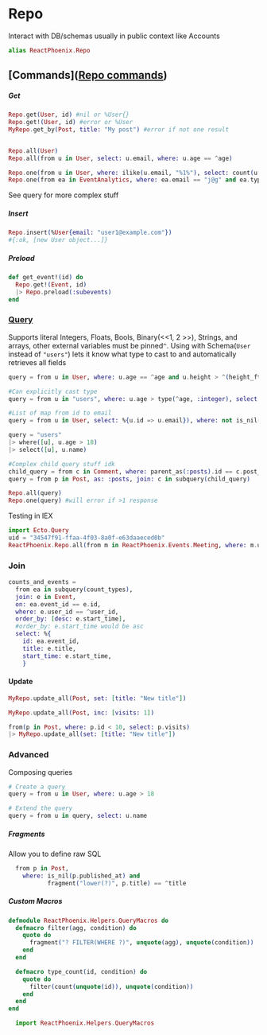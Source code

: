 # Repo

Interact with DB/schemas usually in public context like Accounts

```elixir
alias ReactPhoenix.Repo
```

## [Commands]([Repo commands](https://hexdocs.pm/ecto/Ecto.Repo.html))

##### Get

```elixir
Repo.get(User, id) #nil or %User{}
Repo.get!(User, id) #error or %User
MyRepo.get_by(Post, title: "My post") #error if not one result


Repo.all(User)
Repo.all(from u in User, select: u.email, where: u.age == ^age)

Repo.one(from u in User, where: ilike(u.email, "%1%"), select: count(u.id))  # of users with 1 in their email
Repo.one(from ea in EventAnalytics, where: ea.email == "j@g" and ea.type == "RSVP") #will error if > one response, nil if none
```

See query for more complex stuff

##### Insert

```elixir
Repo.insert(%User{email: "user1@example.com"}) 
#{:ok, [new User object...]}
```

##### Preload

```elixir
def get_event!(id) do
  Repo.get!(Event, id)
  |> Repo.preload(:subevents)
end
```

### [Query](https://hexdocs.pm/ecto/Ecto.Query.html#content)

Supports literal Integers, Floats, Bools, Binary(<<1, 2 >>), Strings, and arrays, other external variables must be pinned`^`. Using with Schema(`User` instead of `"users"`) lets it know what type to cast to and automatically retrieves all fields

```elixir
query = from u in User, where: u.age == ^age and u.height > ^(height_ft * 3.28), order_by: u.city, preload: [:company]

#Can explicitly cast type
query = from u in "users", where: u.age > type(^age, :integer), select: u.name

#List of map from id to email
query = from u in User, select: %{u.id => u.email}), where: not is_nil(u.birthday) 

query = "users"
|> where([u], u.age > 18)
|> select([u], u.name)

#Complex child query stuff idk
child_query = from c in Comment, where: parent_as(:posts).id == c.post_id
query = from p in Post, as: :posts, join: c in subquery(child_query)

Repo.all(query)
Repo.one(query) #will error if >1 response
```

Testing in IEX

```elixir
import Ecto.Query
uid = "34547f91-ffaa-4f03-8a0f-e63daaeced0b"
ReactPhoenix.Repo.all(from m in ReactPhoenix.Events.Meeting, where: m.user1_id == ^uid) # use pin to use external var
```

### Join

```elixir
counts_and_events =
  from ea in subquery(count_types),
  join: e in Event,
  on: ea.event_id == e.id,
  where: e.user_id == ^user_id,
  order_by: [desc: e.start_time], 
  #order_by: e.start_time would be asc
  select: %{
    id: ea.event_id,
    title: e.title,
    start_time: e.start_time,
	}
```

#### Update

```elixir
MyRepo.update_all(Post, set: [title: "New title"])

MyRepo.update_all(Post, inc: [visits: 1])

from(p in Post, where: p.id < 10, select: p.visits)
|> MyRepo.update_all(set: [title: "New title"])
```

### Advanced

Composing queries

```elixir
# Create a query
query = from u in User, where: u.age > 18

# Extend the query
query = from u in query, select: u.name
```

##### Fragments

Allow you to define raw SQL

```elixir
  from p in Post,
    where: is_nil(p.published_at) and
           fragment("lower(?)", p.title) == ^title
```

##### Custom Macros

```elixir
defmodule ReactPhoenix.Helpers.QueryMacros do
  defmacro filter(agg, condition) do
    quote do
      fragment("? FILTER(WHERE ?)", unquote(agg), unquote(condition))
    end
  end

  defmacro type_count(id, condition) do
    quote do
      filter(count(unquote(id)), unquote(condition))
    end
  end
end
```

```elixir
  import ReactPhoenix.Helpers.QueryMacros
```

